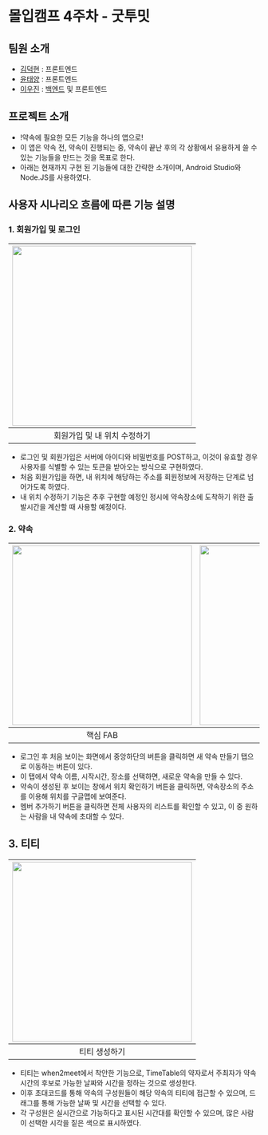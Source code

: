 # 몰입캠프 4주차 - 굿투밋
## 팀원 소개
- [김덕현](https://github.com/Kim-Deokhyeon1) : 프론트엔드
- [윤태양](https://github.com/hotsunchip) : 프론트엔드
- [이우진](https://github.com/woojinnn) : [백엔드](https://github.com/woojinnn/madcamp_pj4_backend) 및 프론트엔드


## 프로젝트 소개
- !약속에 필요한 모든 기능을 하나의 앱으로!
- 이 앱은 약속 전, 약속이 진행되는 중, 약속이 끝난 후의 각 상황에서 유용하게 쓸 수 있는 기능들을 만드는 것을 목표로 한다.
- 아래는 현재까지 구현 된 기능들에 대한 간략한 소개이며, Android Studio와 Node.JS를 사용하였다.

## 사용자 시나리오 흐름에 따른 기능 설명
### 1. 회원가입 및 로그인

| <img src="https://user-images.githubusercontent.com/93712189/151428395-d18b3b24-8b5f-41f0-b53f-7ce31fe1d89d.gif" width="360"> |
|:---:|
|회원가입 및 내 위치 수정하기|

- 로그인 및 회원가입은 서버에 아이디와 비밀번호를 POST하고, 이것이 유효할 경우 사용자를 식별할 수 있는 토큰을 받아오는 방식으로 구현하였다.
- 처음 회원가입을 하면, 내 위치에 해당하는 주소를 회원정보에 저장하는 단계로 넘어가도록 하였다.
- 내 위치 수정하기 기능은 추후 구현할 예정인 정시에 약속장소에 도착하기 위한 출발시간을 계산할 때 사용할 예정이다.

### 2. 약속

| <img src="https://user-images.githubusercontent.com/93712189/151428696-4ec36ccf-a0f2-4c40-9a7a-de45b4dc6b1b.gif" width="360"> | <img src="https://user-images.githubusercontent.com/93712189/151428705-dbd5c509-7f4d-4939-a880-519d75b5c555.gif" width="360"> | <img src="https://user-images.githubusercontent.com/93712189/151428716-7d6d43a9-0ec3-4b8c-ae5c-5bee18bc8305.gif" width="360"> | <img src="https://user-images.githubusercontent.com/93712189/151428728-a4eb441f-b3ea-465e-bb12-24225ba51202.gif" width="360"> |
|:---:|:---:|:---:|:---:|
|핵심 FAB|새 약속 만들기|약속 수정하기|멤버 추가하기|

- 로그인 후 처음 보이는 화면에서 중앙하단의 버튼을 클릭하면 새 약속 만들기 탭으로 이동하는 버튼이 있다.
- 이 탭에서 약속 이름, 시작시간, 장소를 선택하면, 새로운 약속을 만들 수 있다.
- 약속이 생성된 후 보이는 창에서 위치 확인하기 버튼을 클릭하면, 약속장소의 주소를 이용해 위치를 구글맵에 보여준다.
- 멤버 추가하기 버튼을 클릭하면 전체 사용자의 리스트를 확인할 수 있고, 이 중 원하는 사람을 내 약속에 초대할 수 있다.

## 3. 티티

| <img src="https://user-images.githubusercontent.com/93712189/151430266-75339556-48a1-4c53-ac8a-c7bb2407d4dc.gif" width="360"> |
|:---:|
|티티 생성하기|

- 티티는 when2meet에서 착안한 기능으로, TimeTable의 약자로서 주최자가 약속시간의 후보로 가능한 날짜와 시간을 정하는 것으로 생성한다.
- 이후 초대코드를 통해 약속의 구성원들이 해당 약속의 티티에 접근할 수 있으며, 드래그를 통해 가능한 날짜 및 시간을 선택할 수 있다.
- 각 구성원은 실시간으로 가능하다고 표시된 시간대를 확인할 수 있으며, 많은 사람이 선택한 시각을 짙은 색으로 표시하였다.

